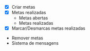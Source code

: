 - [x] Criar metas
- [x] Metas realizadas
  - Metas abertas
  - Metas realizadas
- [x] Marcar/Desmarcas metas realizadas
- Remover metas
- Sistema de mensagens
